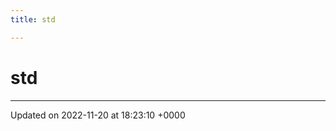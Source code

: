 ```yaml
---
title: std

---
```


# std








-------------------------------

Updated on 2022-11-20 at 18:23:10 +0000